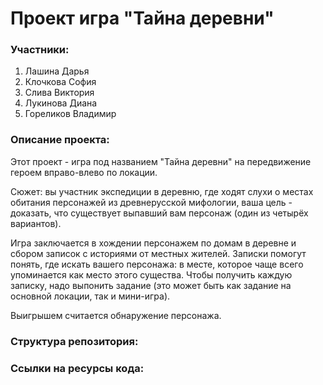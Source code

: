 # Проект игра "Тайна деревни"

### Участники:
1. Лашина Дарья
2. Клочкова София
3. Слива Виктория
4. Лукинова Диана
5. Гореликов Владимир

### Описание проекта:
Этот проект - игра под названием "Тайна деревни" на передвижение героем вправо-влево по локации.

Сюжет: вы участник экспедиции в деревню, где ходят слухи о местах обитания персонажей из древнерусской мифологии, 
ваша цель - доказать, что существует выпавший вам персонаж (один из четырёх вариантов).

Игра заключается в хождении персонажем по домам в деревне и сбором записок с историями от местных жителей.
Записки помогут понять, где искать вашего персонажа: в месте, которое чаще всего упоминается как место этого существа.
Чтобы получить каждую записку, надо выпонить задание (это может быть как задание на основной локации, так и мини-игра).

Выигрышем считается обнаружение персонажа.

### Структура репозитория:

### Ссылки на ресурсы кода:
